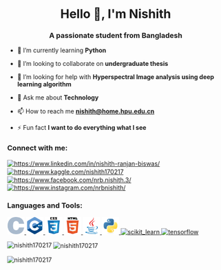 <h1 align="center">Hello 👋, I'm Nishith</h1>
<h3 align="center">A passionate student from Bangladesh</h3>

- 🌱 I’m currently learning **Python**

- 👯 I’m looking to collaborate on **undergraduate thesis**

- 🤝 I’m looking for help with **Hyperspectral Image analysis using deep learning algorithm**

- 💬 Ask me about **Technology**

- 📫 How to reach me **nishith@home.hpu.edu.cn**

- ⚡ Fun fact **I want to do everything what I see**

<h3 align="left">Connect with me:</h3>
<p align="left">
<a href="https://linkedin.com/in/https://www.linkedin.com/in/nishith-ranjan-biswas/" target="blank"><img align="center" src="https://raw.githubusercontent.com/rahuldkjain/github-profile-readme-generator/neutral-icons/src/images/icons/Social/linked-in-alt.svg" alt="https://www.linkedin.com/in/nishith-ranjan-biswas/" height="30" width="40" /></a>
<a href="https://kaggle.com/https://www.kaggle.com/nishith170217" target="blank"><img align="center" src="https://raw.githubusercontent.com/rahuldkjain/github-profile-readme-generator/neutral-icons/src/images/icons/Social/kaggle.svg" alt="https://www.kaggle.com/nishith170217" height="30" width="40" /></a>
<a href="https://fb.com/https://www.facebook.com/nrb.nishith.3/" target="blank"><img align="center" src="https://raw.githubusercontent.com/rahuldkjain/github-profile-readme-generator/neutral-icons/src/images/icons/Social/facebook.svg" alt="https://www.facebook.com/nrb.nishith.3/" height="30" width="40" /></a>
<a href="https://instagram.com/https://www.instagram.com/nrbnishith/" target="blank"><img align="center" src="https://raw.githubusercontent.com/rahuldkjain/github-profile-readme-generator/neutral-icons/src/images/icons/Social/instagram.svg" alt="https://www.instagram.com/nrbnishith/" height="30" width="40" /></a>
</p>

<h3 align="left">Languages and Tools:</h3>
<p align="left"> <a href="https://www.cprogramming.com/" target="_blank"> <img src="https://raw.githubusercontent.com/devicons/devicon/master/icons/c/c-original.svg" alt="c" width="40" height="40"/> </a> <a href="https://www.w3schools.com/cpp/" target="_blank"> <img src="https://raw.githubusercontent.com/devicons/devicon/master/icons/cplusplus/cplusplus-original.svg" alt="cplusplus" width="40" height="40"/> </a> <a href="https://www.w3schools.com/css/" target="_blank"> <img src="https://raw.githubusercontent.com/devicons/devicon/master/icons/css3/css3-original-wordmark.svg" alt="css3" width="40" height="40"/> </a> <a href="https://www.w3.org/html/" target="_blank"> <img src="https://raw.githubusercontent.com/devicons/devicon/master/icons/html5/html5-original-wordmark.svg" alt="html5" width="40" height="40"/> </a> <a href="https://www.java.com" target="_blank"> <img src="https://raw.githubusercontent.com/devicons/devicon/master/icons/java/java-original.svg" alt="java" width="40" height="40"/> </a> <a href="https://www.python.org" target="_blank"> <img src="https://raw.githubusercontent.com/devicons/devicon/master/icons/python/python-original.svg" alt="python" width="40" height="40"/> </a> <a href="https://scikit-learn.org/" target="_blank"> <img src="https://upload.wikimedia.org/wikipedia/commons/0/05/Scikit_learn_logo_small.svg" alt="scikit_learn" width="40" height="40"/> </a> <a href="https://www.tensorflow.org" target="_blank"> <img src="https://www.vectorlogo.zone/logos/tensorflow/tensorflow-icon.svg" alt="tensorflow" width="40" height="40"/> </a> </p>

<p><img align="left" src="https://github-readme-stats.vercel.app/api/top-langs?username=nishith170217&show_icons=true&locale=en&layout=compact" alt="nishith170217" /></p>

<p>&nbsp;<img align="center" src="https://github-readme-stats.vercel.app/api?username=nishith170217&show_icons=true&locale=en" alt="nishith170217" /></p>

<p><img align="center" src="https://github-readme-streak-stats.herokuapp.com/?user=nishith170217&" alt="nishith170217" /></p>
